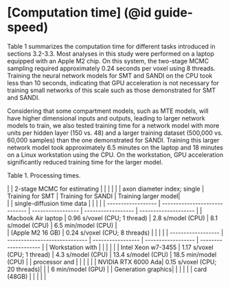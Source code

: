 # [Computation time] (@id guide-speed)

Table 1 summarizes the computation time for different tasks introduced in sections 3.2-3.3. Most analyses in this study were performed on a laptop equipped with an Apple M2 chip. On this system, the two-stage MCMC sampling required approximately 0.24 seconds per voxel using 8 threads. Training the neural network models for SMT and SANDI on the CPU took less than 10 seconds, indicating that GPU acceleration is not necessary for training small networks of this scale such as those demonstrated for SMT and SANDI. 

Considering that some compartment models, such as MTE models, will have higher dimensional inputs and outputs, leading to larger network models to train, we also tested training time for a network model with more units per hidden layer (150 vs. 48) and a larger training dataset (500,000 vs. 60,000 samples) than the one demonstrated for SANDI. Training this larger network model took approximately 6.5 minutes on the laptop and 18 minutes on a Linux workstation using the CPU. On the workstation, GPU acceleration significantly reduced training time for the larger model.

Table 1. Processing times.

|                    |  2-stage MCMC for estimating  |                   |                    |                      |
|                    |  axon diameter index; single  | Training for SMT  | Training for SANDI | Training larger model|  
|                    |  single-diffusion time data   |                   |                    |                      |
| ------------------ | ----------------------------- | ----------------- | ------------------ | -------------------- |
| Macbook Air laptop | 0.96 s/voxel (CPU; 1 thread)  | 2.8 s/model (CPU) |  8.1 s/model (CPU) | 6.5 min/model (CPU)  |  
| (Apple M2 16 GB)   | 0.24 s/voxel (CPU; 8 threads) |                   |                    |                      |
| ------------------ | ----------------------------- | ----------------- | ------------------ | -------------------- |
| Workstation with   |                               |                   |                    |                      |
| Intel Xeon w7-3455 | 1.17 s/voxel (CPU; 1 thread)  | 4.3 s/model (CPU) | 13.4 s/model (CPU) | 18.5 min/model (CPU) |
| processor and      |                               |                   |                    |                      | 
| NVIDIA RTX 6000 Ada| 0.15 s/voxel (CPU; 20 threads)|                   |                    |   6 min/model (GPU)  |
| Generation graphics|                               |                   |                    |                      | 
| card (48GB)        |                               |                   |                    |                      |


